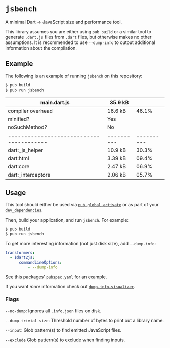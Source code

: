# `jsbench`

A minimal Dart -> JavaScript size and performance tool.

This library assumes you are either using `pub build` or a similar tool to
generate `.dart.js` files from `.dart` files, but otherwise makes no other
assumptions. It is recommended to use `--dump-info` to output additional
information about the compilation.

## Example

The following is an example of running `jsbench` on this repository:

```bash
$ pub build
$ pub run jsbench
```

 | main.dart.js                             | 35.9 kB    |            |
 | ---------------------------------------- | ---------- | ---------- |
 | compiler overhead                        | 16.6 kB    | 46.1%      |
 | minified?                                | Yes        |            |
 | noSuchMethod?                            | No         |            |
 | ---------------------------------------- | ---------- | ---------- |
 | dart:_js_helper                          | 10.9 kB    | 30.3%      |
 | dart:html                                | 3.39 kB    | 09.4%      |
 | dart:core                                | 2.47 kB    | 06.9%      |
 | dart:_interceptors                       | 2.06 kB    | 05.7%      |

## Usage

This tool should either be used via [`pub global activate`][activate] or as
part of your [`dev_dependencies`][dev_dependencies].

[activate]: https://www.dartlang.org/tools/pub/cmd/pub-global#activating-a-package
[dev_dependencies]: https://www.dartlang.org/tools/pub/dependencies#dev-dependencies

Then, build your application, and run `jsbench`. For example:

```bash
$ pub build
$ pub run jsbench
```

To get more interesting information (not just disk size), add `--dump-info`:

```yaml
transformers:
  - $dart2js:
      commandLineOptions:
          - --dump-info
```

See this packages' `pubspec.yaml` for an example.

If you want _more_ information check out [`dump-info-visualizer`][dump-site].

[dump-site]: https://github.com/dart-lang/dump-info-visualizer

### Flags

`--no-dump`: Ignores all `.info.json` files on disk.

`--dump-trivial-size`: Threshold number of bytes to print out a library name.

`--input`: Glob pattern(s) to find emitted JavaScript files.

`--exclude` Glob pattern(s) to exclude when finding inputs.
